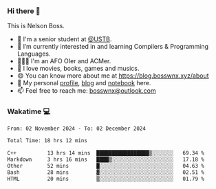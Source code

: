 ### Hi there 👋

<!--
**bosswnx/bosswnx** is a ✨ _special_ ✨ repository because its `README.md` (this file) appears on your GitHub profile.

Here are some ideas to get you started:

- 🔭 I’m currently working on ...
- 🌱 I’m currently learning ...
- 👯 I’m looking to collaborate on ...
- 🤔 I’m looking for help with ...
- 💬 Ask me about ...
- 📫 How to reach me: ...
- 😄 Pronouns: ...
- ⚡ Fun fact: ...
-->

This is Nelson Boss.

- 🏫 I'm a senior student at [@USTB](https://www.ustb.edu.cn/).
- 🌱 I’m currently interested in and learning Compilers & Programming Languages.
- 🧑🏻‍💻 I'm an AFO OIer and ACMer.
- 🥰 I love movies, books, games and musics.
- 😄 You can know more about me at https://blog.bosswnx.xyz/about
- 🔗 My personal [profile](https://bosswnx.xyz), [blog](https://blog.bosswnx.xyz) and [notebook](https://note.bosswnx.xyz) here.
- 📫 Feel free to reach me: bosswnx@outlook.com

### Wakatime 💻

<!--START_SECTION:waka-->

```txt
From: 02 November 2024 - To: 02 December 2024

Total Time: 18 hrs 12 mins

C++          13 hrs 14 mins  █████████████████▒░░░░░░░   69.34 %
Markdown     3 hrs 16 mins   ████▒░░░░░░░░░░░░░░░░░░░░   17.18 %
Other        52 mins         █░░░░░░░░░░░░░░░░░░░░░░░░   04.63 %
Bash         28 mins         ▓░░░░░░░░░░░░░░░░░░░░░░░░   02.51 %
HTML         20 mins         ▒░░░░░░░░░░░░░░░░░░░░░░░░   01.79 %
```

<!--END_SECTION:waka-->
